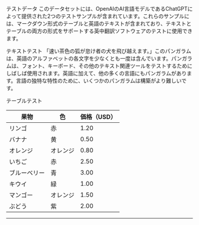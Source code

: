 テストデータ
このデータセットには、OpenAIのAI言語モデルであるChatGPTによって提供された2つのテストサンプルが含まれています。これらのサンプルには、マークダウン形式のテーブルと英語のテキストが含まれており、テキストとテーブルの両方の形式をサポートする英中翻訳ソフトウェアのテストに使用できます。

テキストテスト
「速い茶色の狐が怠け者の犬を飛び越えます。」このパンガラムは、英語のアルファベットの各文字を少なくとも一度は含んでいます。パンガラムは、フォント、キーボード、その他のテキスト関連ツールをテストするためにしばしば使用されます。英語に加えて、他の多くの言語にもパンガラムがあります。言語の独特な特性のために、いくつかのパンガラムは構築がより難しいです。

テーブルテスト

| 果物 | 色 | 価格（USD） |
| --- | --- | --- |
| リンゴ | 赤 | 1.20 |
| バナナ | 黄 | 0.50 |
| オレンジ | オレンジ | 0.80 |
| いちご | 赤 | 2.50 |
| ブルーベリー | 青 | 3.00 |
| キウイ | 緑 | 1.00 |
| マンゴー | オレンジ | 1.50 |
| ぶどう | 紫 | 2.00 |

---

